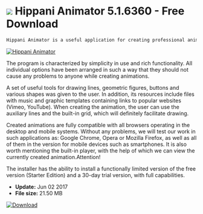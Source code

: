 # ![](https://cdn.softexe.net/static/icon/b/hippani-animator-11003.png) Hippani Animator 5.1.6360 - Free Download

```sh
Hippani Animator is a useful application for creating professional animations for websites.
```
[![Hippani Animator](https:https://tse4.mm.bing.net/th?id=OIP.M4N55HiG1CUpPEQoem2x-QHaFc&pid=Api)](https://softexe.net/win/multimedia/video/hippani-animator:ppRRc.html)

The program is characterized by simplicity in use and rich functionality. All individual options have been arranged in such a way that they should not cause any problems to anyone while creating animations. 
 
 A set of useful tools for drawing lines, geometric figures, buttons and various shapes was given to the user. In addition, its resources include files with music and graphic templates containing links to popular websites (Vimeo, YouTube). When creating the animation, the user can use the auxiliary lines and the built-in grid, which will definitely facilitate drawing.
 
 Created animations are fully compatible with all browsers operating in the desktop and mobile systems. Without any problems, we will test our work in such applications as: Google Chrome, Opera or Mozilla Firefox, as well as all of them in the version for mobile devices such as smartphones. It is also worth mentioning the built-in player, with the help of which we can view the currently created animation.Attention!
 
 The installer has the ability to install a functionally limited version of the free version (Starter Edition) and a 30-day trial version, with full capabilities.


- **Update:** Jun 02 2017
- **File size:** 21.50 MB

[![Download](https://cdn.softexe.net/static/img/download.png)](https://softexe.net/win/multimedia/video/hippani-animator:ppRRc.html)

